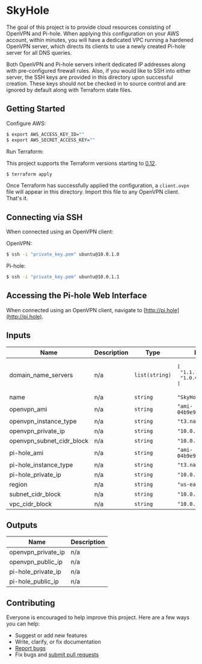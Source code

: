 # SkyHole

The goal of this project is to provide cloud resources consisting of OpenVPN and Pi-hole. When applying this configuration on your AWS account, within minutes, you will have a dedicated VPC running a hardened OpenVPN server, which directs its clients to use a newly created Pi-hole server for all DNS queries.

Both OpenVPN and Pi-hole servers inherit dedicated IP addresses along with pre-configured firewall rules. Also, if you would like to SSH into either server, the SSH keys are provided in this directory upon successful creation. These keys should not be checked in to source control and are ignored by default along with Terraform state files.

## Getting Started

Configure AWS:

```bash
$ export AWS_ACCESS_KEY_ID=""
$ export AWS_SECRET_ACCESS_KEY=""
```

Run Terraform:

This project supports the Terraform versions starting to [0.12](https://www.terraform.io/downloads.html). 

```bash
$ terraform apply
```

Once Terraform has successfully applied the configuration, a `client.ovpn` file will appear in this directory. Import this file to any OpenVPN client. That's it.

## Connecting via SSH

When connected using an OpenVPN client:

OpenVPN:

```bash
$ ssh -i "private_key.pem" ubuntu@10.0.1.0
```

Pi-hole:

```bash
$ ssh -i "private_key.pem" ubuntu@10.0.1.1
```

## Accessing the Pi-hole Web Interface

When connected using an OpenVPN client, navigate to [http://pi.hole](http://pi.hole).

## Inputs

| Name | Description | Type | Default | Required |
|------|-------------|------|---------|:-----:|
| domain\_name\_servers | n/a | `list(string)` | <pre>[<br>  "1.1.1.1",<br>  "1.0.0.1"<br>]</pre> | no |
| name | n/a | `string` | `"SkyHole"` | no |
| openvpn\_ami | n/a | `string` | `"ami-04b9e92b5572fa0d1"` | no |
| openvpn\_instance\_type | n/a | `string` | `"t3.nano"` | no |
| openvpn\_private\_ip | n/a | `string` | `"10.0.1.0"` | no |
| openvpn\_subnet\_cidr\_block | n/a | `string` | `"10.0.2.0/24"` | no |
| pi-hole\_ami | n/a | `string` | `"ami-04b9e92b5572fa0d1"` | no |
| pi-hole\_instance\_type | n/a | `string` | `"t3.nano"` | no |
| pi-hole\_private\_ip | n/a | `string` | `"10.0.1.1"` | no |
| region | n/a | `string` | `"us-east-1"` | no |
| subnet\_cidr\_block | n/a | `string` | `"10.0.0.0/20"` | no |
| vpc\_cidr\_block | n/a | `string` | `"10.0.0.0/16"` | no |

## Outputs

| Name | Description |
|------|-------------|
| openvpn\_private\_ip | n/a |
| openvpn\_public\_ip | n/a |
| pi-hole\_private\_ip | n/a |
| pi-hole\_public\_ip | n/a |

## Contributing

Everyone is encouraged to help improve this project. Here are a few ways you can help:

- Suggest or add new features
- Write, clarify, or fix documentation
- [Report bugs](https://github.com/cristian-rivera/skyhole/issues)
- Fix bugs and [submit pull requests](https://github.com/cristian-rivera/skyhole/pulls)
